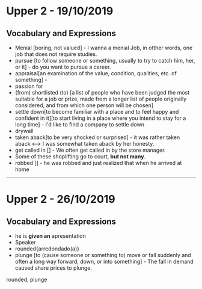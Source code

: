 

# Upper 2 - 19/10/2019

## Vocabulary and Expressions 
* Menial [boring, not valued] - I wanna a menial Job, in otther words, one job that does not require studies.
* pursue [to follow someone or something, usually to try to catch him, her, or it] - do you want to pursue a career.
* appraisal[an examination of the value, condition, qualities, etc. of something] -  
* passion for
* (from) shortlisted (to) [a list of people who have been judged the most suitable for a job or prize, made from a longer list of people originally considered, and from which one person will be chosen]
* settle down[to become familiar with a place and to feel happy and confident in it][to start living in a place where you intend to stay for a long time] -  I'd like to find a company to settle down
* drywall
* taken aback[to be very shocked or surprised] - it was rather taken aback <--> I was somewhat taken aback by her honesty. 
* get called in [] - We often get called in by the store manager.
* Some of these shoplifting go to court, **but not many**.
* robbed [] - he was robbed and just realized that when he arrived at home 
---

# Upper 2 - 26/10/2019

## Vocabulary and Expressions 
* he is **given an** apresentation
* Speaker
* rounded{arredondado(a)}
* plunge [to (cause someone or something to) move or fall suddenly and often a long way forward, down, or into something] - The fall in demand caused share prices to plunge.

rounded, plunge  
